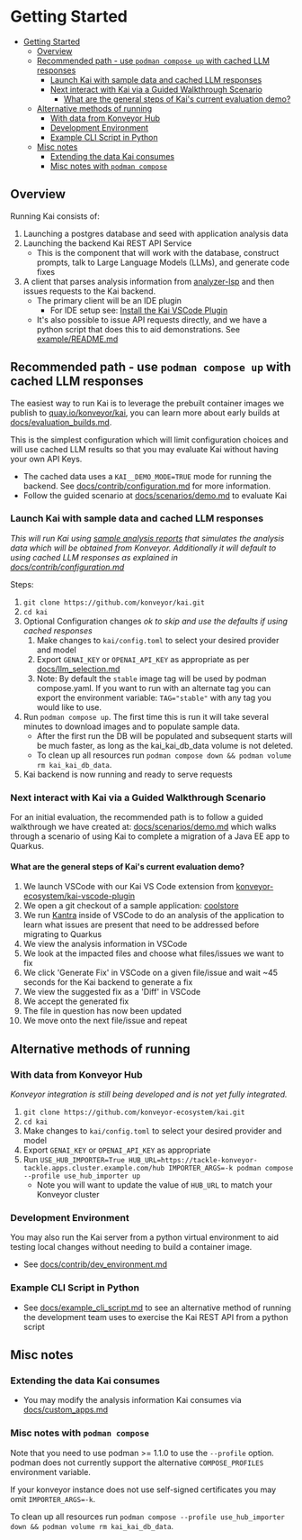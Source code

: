 # Getting Started

- [Getting Started](#getting-started)
  - [Overview](#overview)
  - [Recommended path - use `podman compose up` with cached LLM responses](#recommended-path---use-podman-compose-up-with-cached-llm-responses)
    - [Launch Kai with sample data and cached LLM responses](#launch-kai-with-sample-data-and-cached-llm-responses)
    - [Next interact with Kai via a Guided Walkthrough Scenario](#next-interact-with-kai-via-a-guided-walkthrough-scenario)
      - [What are the general steps of Kai's current evaluation demo?](#what-are-the-general-steps-of-kais-current-evaluation-demo)
  - [Alternative methods of running](#alternative-methods-of-running)
    - [With data from Konveyor Hub](#with-data-from-konveyor-hub)
    - [Development Environment](#development-environment)
    - [Example CLI Script in Python](#example-cli-script-in-python)
  - [Misc notes](#misc-notes)
    - [Extending the data Kai consumes](#extending-the-data-kai-consumes)
    - [Misc notes with `podman compose`](#misc-notes-with-podman-compose)

## Overview

Running Kai consists of:

1. Launching a postgres database and seed with application analysis data
1. Launching the backend Kai REST API Service
   - This is the component that will work with the database, construct prompts,
     talk to Large Language Models (LLMs), and generate code fixes
1. A client that parses analysis information from
   [analyzer-lsp](https://github.com/konveyor/analyzer-lsp) and then issues
   requests to the Kai backend.
   - The primary client will be an IDE plugin
     - For IDE setup see: [Install the Kai VSCode
       Plugin](https://github.com/konveyor-ecosystem/kai-vscode-plugin/blob/main/docs/user-guide.md)
   - It's also possible to issue API requests directly, and we have a python
     script that does this to aid demonstrations. See
     [example/README.md](/example/README.md)

## Recommended path - use `podman compose up` with cached LLM responses

The easiest way to run Kai is to leverage the prebuilt container images
we publish to
[quay.io/konveyor/kai](https://quay.io/repository/konveyor/kai?tab=tags), you
can learn more about early builds at
[docs/evaluation_builds.md](/docs/evaluation_builds.md).

This is the simplest configuration which will limit configuration choices and will use cached LLM results so that you may evaluate Kai without having your own API Keys.

- The cached data uses a `KAI__DEMO_MODE=TRUE` mode for running the backend. See [docs/contrib/configuration.md](/docs/contrib/configuration.md) for more information.
- Follow the guided scenario at [docs/scenarios/demo.md](/docs/scenarios/demo.md) to evaluate Kai

### Launch Kai with sample data and cached LLM responses

_This will run Kai using [sample analysis reports](/samples/analysis_reports) that simulates the analysis data which will be obtained from Konveyor. Additionally it will default to using cached LLM responses as explained in [docs/contrib/configuration.md](/docs/contrib/configuration.md)_

Steps:

1. `git clone https://github.com/konveyor/kai.git`
1. `cd kai`
1. Optional Configuration changes _ok to skip and use the defaults if using cached responses_
   1. Make changes to `kai/config.toml` to select your desired provider and model
   1. Export `GENAI_KEY` or `OPENAI_API_KEY` as appropriate as per [docs/llm_selection.md](/docs/llm_selection.md)
   1. Note: By default the `stable` image tag will be used by podman compose.yaml. If you want to run with an alternate tag you can export the environment variable: `TAG="stable"` with any tag you would like to use.
1. Run `podman compose up`. The first time this is run it will take several minutes to download images and to populate sample data.
   - After the first run the DB will be populated and subsequent starts will be much faster, as long as the kai_kai_db_data volume is not deleted.
   - To clean up all resources run `podman compose down && podman volume rm kai_kai_db_data`.
1. Kai backend is now running and ready to serve requests

### Next interact with Kai via a Guided Walkthrough Scenario

For an initial evaluation, the recommended path is to follow a guided walkthrough we have created at: [docs/scenarios/demo.md](docs/scenarios/demo.md) which walks through a scenario of using Kai to complete a migration of a Java EE app to Quarkus.

#### What are the general steps of Kai's current evaluation demo?

1. We launch VSCode with our Kai VS Code extension from [konveyor-ecosystem/kai-vscode-plugin](https://github.com/konveyor-ecosystem/kai-vscode-plugin/tree/main)
2. We open a git checkout of a sample application: [coolstore](https://github.com/konveyor-ecosystem/coolstore)
3. We run [Kantra](https://github.com/konveyor/kantra) inside of VSCode to do an analysis of the application to learn what issues are present that need to be addressed before migrating to Quarkus
4. We view the analysis information in VSCode
5. We look at the impacted files and choose what files/issues we want to fix
6. We click 'Generate Fix' in VSCode on a given file/issue and wait ~45 seconds for the Kai backend to generate a fix
7. We view the suggested fix as a 'Diff' in VSCode
8. We accept the generated fix
9. The file in question has now been updated
10. We move onto the next file/issue and repeat

## Alternative methods of running

### With data from Konveyor Hub

_Konveyor integration is still being developed and is not yet fully integrated._

1. `git clone https://github.com/konveyor-ecosystem/kai.git`
1. `cd kai`
1. Make changes to `kai/config.toml` to select your desired provider and model
1. Export `GENAI_KEY` or `OPENAI_API_KEY` as appropriate
1. Run `USE_HUB_IMPORTER=True HUB_URL=https://tackle-konveyor-tackle.apps.cluster.example.com/hub IMPORTER_ARGS=-k podman compose --profile use_hub_importer up`
   - Note you will want to update the value of `HUB_URL` to match your Konveyor cluster

### Development Environment

You may also run the Kai server from a python virtual environment to aid testing local changes without needing to build a container image.

- See [docs/contrib/dev_environment.md](/docs/contrib/dev_environment.md)

### Example CLI Script in Python

- See [docs/example_cli_script.md](/docs/example_cli_script.md) to see an alternative method of running the development team uses to exercise the Kai REST API from a python script

## Misc notes

### Extending the data Kai consumes

- You may modify the analysis information Kai consumes via [docs/custom_apps.md](/docs/custom_apps.md)

### Misc notes with `podman compose`

Note that you need to use podman >= 1.1.0 to use the `--profile` option. podman does not currently support the alternative `COMPOSE_PROFILES` environment variable.

If your konveyor instance does not use self-signed certificates you may omit `IMPORTER_ARGS=-k`.

To clean up all resources run `podman compose --profile use_hub_importer down && podman volume rm kai_kai_db_data`.
